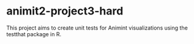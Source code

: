# animit2-project3-hard
This project aims to create unit tests for Animint visualizations using the testthat package in R.
